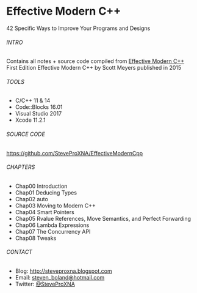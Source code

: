 # Effective Modern C++
42 Specific Ways to Improve Your Programs and Designs 

###### INTRO
Contains all notes + source code compiled from [Effective Modern C++](https://moodle.ufsc.br/pluginfile.php/2377667/mod_resource/content/0/Effective_Modern_C__.pdf)
<br />
First Edition Effective Modern C++ by Scott Meyers published in 2015

###### TOOLS
- C/C++ 11 & 14
- Code::Blocks 16.01
- Visual Studio 2017
- Xcode 11.2.1

###### SOURCE CODE
https://github.com/SteveProXNA/EffectiveModernCpp

###### CHAPTERS
- Chap00 Introduction 
- Chap01 Deducing Types
- Chap02 auto
- Chap03 Moving to Modern C++
- Chap04 Smart Pointers
- Chap05 Rvalue References, Move Semantics, and Perfect Forwarding
- Chap06 Lambda Expressions
- Chap07 The Concurrency API
- Chap08 Tweaks

###### CONTACT
- Blog:		http://steveproxna.blogspot.com
- Email:	steven_boland@hotmail.com
- Twitter:	[@SteveProXNA](http://twitter.com/SteveProXNA)
